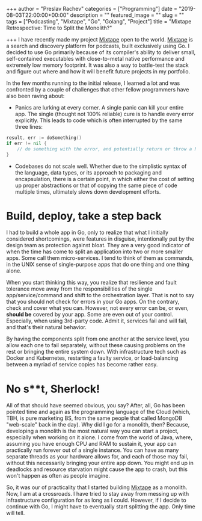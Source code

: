 +++
author = "Preslav Rachev"
categories = ["Programming"]
date = "2019-08-03T22:00:00+00:00"
description = ""
featured_image = ""
slug = ""
tags = ["Podcasting", "Mixtape", "Go", "Golang", "Project"]
title = "Mixtape Retrospective: Time to Split the Monolith?"

+++
I have recently made my project [Mixtape](https://mixtape.preslav.me/) open to the world. [Mixtape](https://mixtape.preslav.me/) is a search and discovery platform for podcasts, built exclusively using Go. I decided to use Go primarily because of its compiler's ability to deliver small, self-contained executables with close-to-metal native performance and extremely low memory footprint. It was also a way to battle-test the stack and figure out where and how it will benefit future projects in my portfolio.

In the few months running to the initial release, I learned a lot and was confronted by a couple of challenges that other fellow programmers have also been raving about:

- Panics are lurking at every corner. A single panic can kill your entire app. The single (thought not 100% reliable) cure is to handle every error explicitly. This leads to code which is often interrupted by the same three lines:

```go
result, err := doSomething()
if err != nil {
    // do something with the error, and potentially return or throw a Panic
}
```

- Codebases do not scale well. Whether due to the simplistic syntax of the language, data types, or its approach to packaging and encapsulation, there is a certain point, in which either the cost of setting up proper abstractions or that of copying the same piece of code multiple times, ultimately slows down development efforts.

# Build, deploy, take a step back 
I had to build a whole app in Go, only to realize that what I initially considered shortcomings, were features in disguise, intentionally put by the design team as protection against bloat. They are a very good indicator of when the time has come to split an application into two or more smaller apps. Some call them micro-services. I tend to think of them as commands, in the UNIX sense of single-purpose apps that do one thing and one thing alone.

When you start thinking this way, you realize that resilience and fault tolerance move away from the responsibilities of the single app/service/command and shift to the orchestration layer. That is not to say that you should not check for errors in your Go apps. On the contrary, check and cover what you can. However, not every error can be, or even, **should be** covered by your app. Some are even out of your control. Especially, when using 3rd-party code. Admit it, services fail and will fail, and that's their natural behavior. 

By having the components split from one another at the service level, you allow each one to fail separately, without these causing problems on the rest or bringing the entire system down. With infrastructure tech such as Docker and Kubernetes, restarting a faulty service, or load-balancing between a myriad of service copies has become rather easy.

# No s**t, Sherlock!
All of that should have seemed obvious, you say? After, all, Go has been pointed time and again as the programming language of the Cloud (which, TBH, is pure marketing BS, from the same people that called MongoDB "web-scale" back in the day). Why did I go for a monolith, then? Because, developing a monolith is the most natural way you can start a project, especially when working on it alone. I come from the world of Java, where, assuming you have enough CPU and RAM to sustain it, your app can practically run forever out of a single instance. You can have as many separate threads as your hardware allows for, and each of those may fail, without this necessarily bringing your entire app down. You might end up in deadlocks and resource starvation might cause the app to crash, but this won't happen as often as people imagine.

So, it was our of practicality that I started building [Mixtape](https://mixtape.preslav.me/) as a monolith. Now, I am at a crossroads. I have tried to stay away from messing up with infrastructure configuration for as long as I could. However, if I decide to continue with Go, I might have to eventually start splitting the app. Only time will tell.